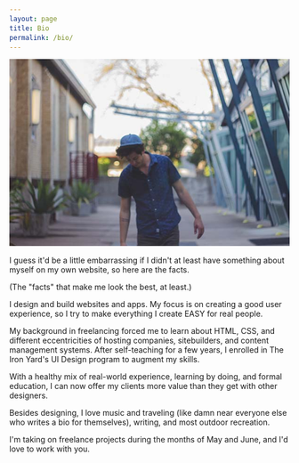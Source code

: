 ```yaml
---
layout: page
title: Bio
permalink: /bio/
---
```


![Me wearing a cool hat](/images/hat-landscape.jpg "Me wearing a cool hat")


I guess it'd be a little embarrassing if I didn't at least have something about myself on my own website, so here are the facts.

(The "facts" that make me look the best, at least.)

I design and build websites and apps. My focus is on creating a good user experience, so I try to make everything I create EASY for real people. 

My background in freelancing forced me to learn about HTML, CSS, and different eccentricities of hosting companies, sitebuilders, and content management systems. After self-teaching for a few years, I enrolled in The Iron Yard's UI Design program to augment my skills.

With a healthy mix of real-world experience, learning by doing, and formal education, I can now offer my clients more value than they get with other designers.

Besides designing, I love music and traveling (like damn near everyone else who writes a bio for themselves), writing, and most outdoor recreation.

I'm taking on freelance projects during the months of May and June, and I'd love to work with you.



